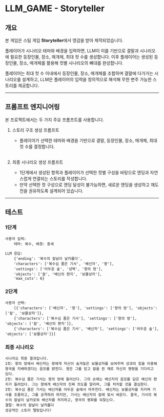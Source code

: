 # LLM_GAME - Storyteller

## 개요
본 게임은 스팀 게임 **Storyteller**에서 영감을 받아 제작되었습니다.

플레이어가 시나리오 테마와 배경을 입력하면, LLM이 이를 기반으로 결말과 시나리오에 필요한 등장인물, 장소, 매개체, 최대 컷 수를 생성합니다. 이후 플레이어는 생성된 등장인물, 장소, 매개체를 활용해 컷별 시나리오의 뼈대를 완성합니다.

플레이어는 최대 컷 수 이내에서 등장인물, 장소, 매개체를 조합하며 결말에 다가가는 시나리오를 설계하고, LLM은 플레이어의 입력을 창의적으로 해석해 무한 변주 가능한 스토리를 제공합니다.

<hr>

## 프롬프트 엔지니어링
본 프로젝트에서는 두 가지 주요 프롬프트를 사용합니다.

1. 스토리 구조 생성 프롬프트
    - 플레이어가 선택한 테마와 배경을 기반으로 결말, 등장인물, 장소, 매개체, 최대 컷 수를 결정합니다.
<br><br>

2. 최종 시나리오 생성 프롬프트
    - 1단계에서 생성된 항목과 플레이어가 선택한 컷별 구성을 바탕으로 엔딩과 자연스럽게 연결되는 스토리를 작성합니다.
    - 만약 선택한 컷 구성으로 엔딩 달성이 불가능하면, 새로운 엔딩을 생성하고 재도전을 권유하도록 설계되어 있습니다.

<hr>

## 테스트
### 1단계
``` 1단계
사용자 입력:
    테마: 복수, 배경: 중세

LLM 응답:
    {'ending': '복수의 칼날이 날카롭다',
    'characters': ['복수심 품은 기사', '배신자', '왕'],
    'settings': ['어두운 숲', '성벽', '왕의 방'],
    'objects': ['칼', '배신의 편지', '보물상자'],
    'max_cuts': 6}
```
### 2단계
``` 2단계
사용자 선택:
    [{'characters': ['배신자', '왕'], 'settings': ['왕의 방'], 'objects': ['칼', '보물상자']},
    {'characters': ['복수심 품은 기사'], 'settings': ['왕의 방'], 'objects': ['칼', '배신의 편지']},
    {'characters': ['복수심 품은 기사', '배신자'], 'settings': ['어두운 숲'], 'objects': ['보물상자']}]
```
### 최종 시나리오
``` 최종 시나리오
시나리오 최종 결과입니다.
1컷: 왕의 방에서 배신자는 왕에게 자신이 숨겨놓은 보물상자를 보여주며 성과의 힘을 이용해 왕국을 지배하겠다는 음모를 밝힌다. 왕은 그를 믿고 칼을 쥔 채로 자신의 명령을 기다리고 있다.
2컷: 복수심 품은 기사는 왕의 방에 들어선다. 그의 손에는 배신자의 음모를 담은 배신의 편지가 들려있다. 그는 왕에게 배신자의 진짜 의도를 알리며, 그를 처치할 것을 결심한다.
3컷: 복수심 품은 기사는 배신자를 어두운 숲에서 마주친다. 배신자는 보물상자를 지키며 기사를 조롱하고, 그를 공격하려 하지만, 기사는 배신자의 칼에 맞서 싸운다. 결국, 기사의 복수의 칼날이 날카로워 배신자를 처치하고, 왕국의 평화를 되찾는다.
결말: 복수의 칼날이 날카롭다
성공적인 스토리 텔링입니다!
```